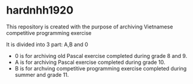 # hardnhh1920
 This repository is created with the purpose of archiving Vietnamese competitive programming exercise
 
 It is divided into 3 part: A,B and 0
* 0 is for archiving old Pascal exercise completed during grade 8 and 9.
* A is for archiving Pascal exercise completed during grade 10. 
* B is for archving competitive programming exercise completed during summer and grade 11.
